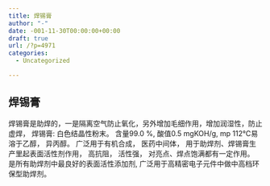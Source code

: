 ```yaml
---
title: 焊锡膏
author: "-"
date: -001-11-30T00:00:00+00:00
draft: true
url: /?p=4971
categories:
  - Uncategorized

---
```

## 焊锡膏
焊锡膏是助焊的，一是隔离空气防止氧化，另外增加毛细作用，增加润湿性，防止虚焊， 焊锡膏: 白色结晶性粉末。 含量99.0 %, 酸值0.5 mgKOH/g, mp 112℃易溶于乙醇， 异丙醇。 广泛用于有机合成， 医药中间体， 用于助焊剂、焊锡膏生产里起表面活性剂作用， 高抗阻， 活性强， 对亮点、焊点饱满都有一定作用。 是所有助焊剂中最良好的表面活性添加剂, 广泛用于高精密电子元件中做中高档环保型助焊剂。